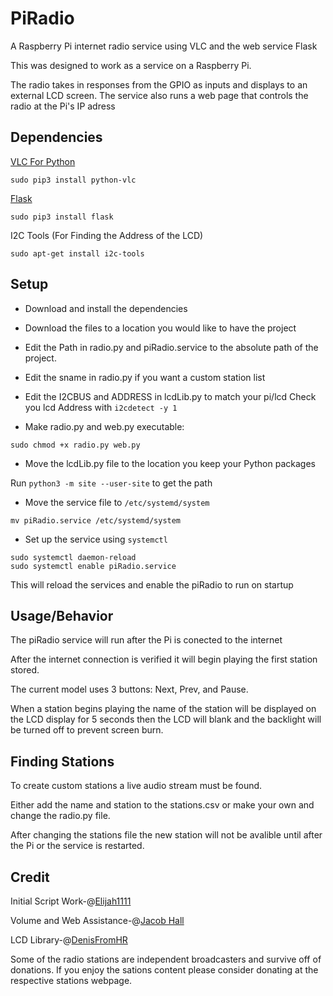 # PiRadio
A Raspberry Pi internet radio service using VLC and the web service Flask

This was designed to work as a service on a Raspberry Pi.

The radio takes in responses from the GPIO as inputs and displays to an external LCD screen. The service also runs a web page that controls the radio at the Pi's IP adress

## Dependencies
[VLC For Python](https://wiki.videolan.org/Python_bindings/)
```
sudo pip3 install python-vlc
```
[Flask](https://flask.palletsprojects.com/en/1.1.x/)
```
sudo pip3 install flask
```
I2C Tools (For Finding the Address of the LCD)
```
sudo apt-get install i2c-tools
```
## Setup
* Download and install the dependencies

* Download the files to a location you would like to have the project

* Edit the Path in radio.py and piRadio.service to the absolute path of the project.

* Edit the sname in radio.py if you want a custom station list

* Edit the I2CBUS and ADDRESS in lcdLib.py to match your pi/lcd
Check you lcd Address with `i2cdetect -y 1`

* Make radio.py and web.py executable:
```
sudo chmod +x radio.py web.py
```

* Move the lcdLib.py file to the location you keep your Python packages

Run `python3 -m site --user-site` to get the path


* Move the service file to `/etc/systemd/system`
```
mv piRadio.service /etc/systemd/system
``` 

* Set up the service using `systemctl`
```
sudo systemctl daemon-reload 
sudo systemctl enable piRadio.service
```
This will reload the services and enable the piRadio to run on startup



## Usage/Behavior
The piRadio service will run after the Pi is conected to the internet

After the internet connection is verified it will begin playing the first station stored.

The current model uses 3 buttons: Next, Prev, and Pause.

When a station begins playing the name of the station will be displayed on the LCD display for 5 seconds then the LCD will blank and the backlight will be turned off to prevent screen burn.

## Finding Stations
To create custom stations a live audio stream must be found.

Either add the name and station to the stations.csv or make your own and change the radio.py file.

After changing the stations file the new station will not be avalible until after the Pi or the service is restarted.
## Credit
Initial Script Work-@[Elijah1111](https://github.com/Elijah1111)

Volume and Web Assistance-@[Jacob Hall](https://github.com/jacobwhall)

LCD Library-@[DenisFromHR](https://gist.github.com/DenisFromHR/cc863375a6e19dce359d)

Some of the radio stations are independent broadcasters and survive off of donations. If you enjoy the sations content please consider donating at the respective stations webpage.
